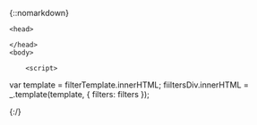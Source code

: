 {::nomarkdown}

<html>

	<head>
<script src="https://cdnjs.cloudflare.com/ajax/libs/underscore.js/1.4.4/underscore-min.js" integrity="sha256-J4KbHSnj+1MtdhmH1AVyddHp7N0+r0tMQKKTglkLgg4=" crossorigin="anonymous"></script>
<script type="text/html" id='filterTemplate'>
      <% _.each(filters, function(filter, filterHeading) { %> 
      <div id="filterDiv-<%= filterHeading %>">
				  <b><%= filterHeading %><b> 
          <button type="button" onclick="checkUncheck('filterDiv-<%= filterHeading %>')">Select All</button>
					<button type="button" onclick="checkUncheck('filterDiv-<%= filterHeading %>')">Clear All!</button>

          <hr>
          <% _.each(filter, function(piKeys, checkBox) { %> 
          	<div id="filterDiv-child-<%= checkBox %>" onclick="checkUncheck('filterDiv-child-<%= checkBox %>')">
          	<i><input type="checkbox" disabled="disabled" value="<%= checkBox %>"> <%= checkBox %></i>
              <% _.each(piKeys, function(piKey, hiddenCheckBox) { %> 
              		<i><input type="checkbox" disabled="disabled" value="<%= piKey %>"> <%= piKey %></i> 
              <% });%>
            <hr>
            </div>
   		 		<% });%>
      </div>
 			<% });%>
</script>
<script>

	var filters = {
  "Locations": {
    "Angola": [1, 2, 3, 4],
    "Qatar": [2, 3, 4]
  },
  "Relationships": {
    "Customer": [2, 3],
    "Friends": [3, 4]
  }
}

function checkUncheck(divid) {
 var checks = document.querySelectorAll('#' + divid + ' input[type="checkbox"]');
 		console.log(checks.length);
    for(var i =0; i< checks.length;i++){
        var check = checks[i];
        check.checked = !check.checked;
    }
}
</script>

	</head>
	<body>
<div id="fiiltersDiv"></div>


</body>
	<footer>

		<script>

var template = filterTemplate.innerHTML;
fiiltersDiv.innerHTML = _.template(template, {
  filters: filters
});
		</script>
	</footer>
</html>



{:/}
